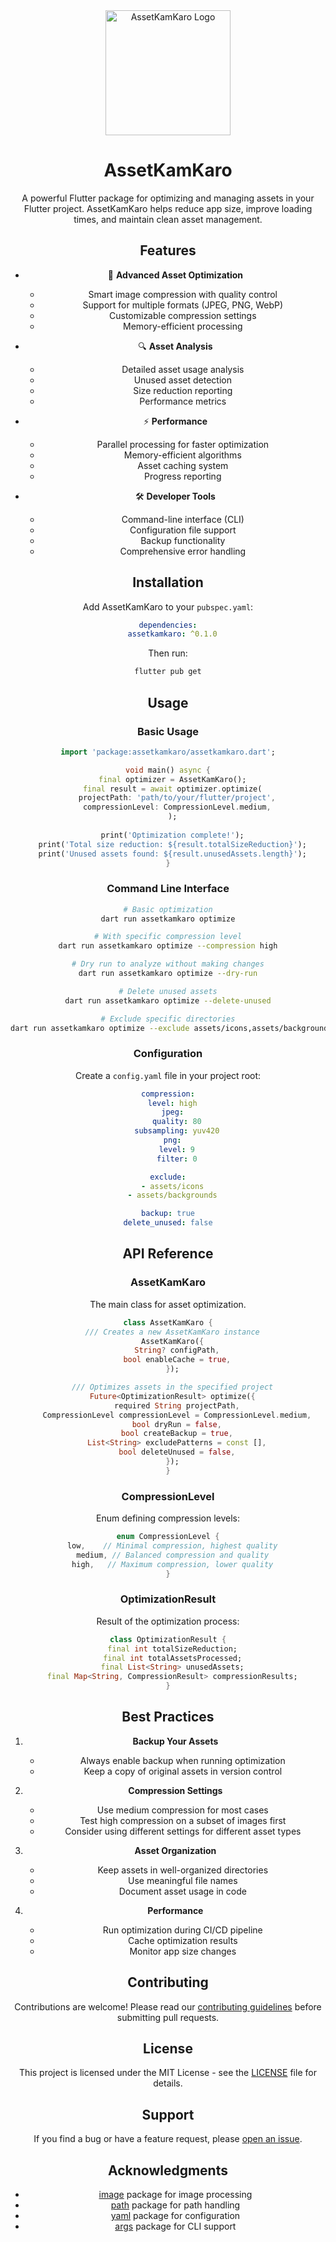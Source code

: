 <div align="center">

<picture>
  <source media="(prefers-color-scheme: dark)" srcset="assets/logo_dark.svg">
  <source media="(prefers-color-scheme: light)" srcset="assets/logo.svg">
  <img alt="AssetKamKaro Logo" src="assets/logo.png" width="200" height="200">
</picture>

# AssetKamKaro

A powerful Flutter package for optimizing and managing assets in your Flutter project. AssetKamKaro helps reduce app size, improve loading times, and maintain clean asset management.

## Features

- 🚀 **Advanced Asset Optimization**
  - Smart image compression with quality control
  - Support for multiple formats (JPEG, PNG, WebP)
  - Customizable compression settings
  - Memory-efficient processing

- 🔍 **Asset Analysis**
  - Detailed asset usage analysis
  - Unused asset detection
  - Size reduction reporting
  - Performance metrics

- ⚡ **Performance**
  - Parallel processing for faster optimization
  - Memory-efficient algorithms
  - Asset caching system
  - Progress reporting

- 🛠️ **Developer Tools**
  - Command-line interface (CLI)
  - Configuration file support
  - Backup functionality
  - Comprehensive error handling

## Installation

Add AssetKamKaro to your `pubspec.yaml`:

```yaml
dependencies:
  assetkamkaro: ^0.1.0
```

Then run:
```bash
flutter pub get
```

## Usage

### Basic Usage

```dart
import 'package:assetkamkaro/assetkamkaro.dart';

void main() async {
  final optimizer = AssetKamKaro();
  final result = await optimizer.optimize(
    projectPath: 'path/to/your/flutter/project',
    compressionLevel: CompressionLevel.medium,
  );
  
  print('Optimization complete!');
  print('Total size reduction: ${result.totalSizeReduction}');
  print('Unused assets found: ${result.unusedAssets.length}');
}
```

### Command Line Interface

```bash
# Basic optimization
dart run assetkamkaro optimize

# With specific compression level
dart run assetkamkaro optimize --compression high

# Dry run to analyze without making changes
dart run assetkamkaro optimize --dry-run

# Delete unused assets
dart run assetkamkaro optimize --delete-unused

# Exclude specific directories
dart run assetkamkaro optimize --exclude assets/icons,assets/backgrounds
```

### Configuration

Create a `config.yaml` file in your project root:

```yaml
compression:
  level: high
  jpeg:
    quality: 80
    subsampling: yuv420
  png:
    level: 9
    filter: 0

exclude:
  - assets/icons
  - assets/backgrounds

backup: true
delete_unused: false
```

## API Reference

### AssetKamKaro

The main class for asset optimization.

```dart
class AssetKamKaro {
  /// Creates a new AssetKamKaro instance
  AssetKamKaro({
    String? configPath,
    bool enableCache = true,
  });

  /// Optimizes assets in the specified project
  Future<OptimizationResult> optimize({
    required String projectPath,
    CompressionLevel compressionLevel = CompressionLevel.medium,
    bool dryRun = false,
    bool createBackup = true,
    List<String> excludePatterns = const [],
    bool deleteUnused = false,
  });
}
```

### CompressionLevel

Enum defining compression levels:

```dart
enum CompressionLevel {
  low,    // Minimal compression, highest quality
  medium, // Balanced compression and quality
  high,   // Maximum compression, lower quality
}
```

### OptimizationResult

Result of the optimization process:

```dart
class OptimizationResult {
  final int totalSizeReduction;
  final int totalAssetsProcessed;
  final List<String> unusedAssets;
  final Map<String, CompressionResult> compressionResults;
}
```

## Best Practices

1. **Backup Your Assets**
   - Always enable backup when running optimization
   - Keep a copy of original assets in version control

2. **Compression Settings**
   - Use medium compression for most cases
   - Test high compression on a subset of images first
   - Consider using different settings for different asset types

3. **Asset Organization**
   - Keep assets in well-organized directories
   - Use meaningful file names
   - Document asset usage in code

4. **Performance**
   - Run optimization during CI/CD pipeline
   - Cache optimization results
   - Monitor app size changes

## Contributing

Contributions are welcome! Please read our [contributing guidelines](CONTRIBUTING.md) before submitting pull requests.

## License

This project is licensed under the MIT License - see the [LICENSE](LICENSE) file for details.

## Support

If you find a bug or have a feature request, please [open an issue](https://github.com/yourusername/assetkamkaro/issues).

## Acknowledgments

- [image](https://pub.dev/packages/image) package for image processing
- [path](https://pub.dev/packages/path) package for path handling
- [yaml](https://pub.dev/packages/yaml) package for configuration
- [args](https://pub.dev/packages/args) package for CLI support
